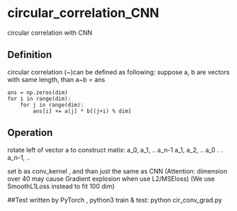 # circular_correlation_CNN
circular correlation with CNN

## Definition
circular correlation (~)can be defined as following:
suppose a, b are vectors with same length, than  a~b = ans

    ans = np.zeros(dim)
    for i in range(dim):
        for j in range(dim):
            ans[i] += a[j] * b[(j+i) % dim]
            

## Operation

rotate left of vector a to construct matix:
  a_0, a_1, .. a_n-1
  a_1, a_2, .. a_0
  .
  .
  a_n-1, ..

set b as conv_kernel , and than just the same as CNN
(Attention: dimension over 40 may cause Gradient explosion when use L2/MSEloss)
(We use SmoothL1Loss instead to fit 100 dim)

##Test
written by PyTorch , python3
train & test:
  python cir_conv_grad.py
 
